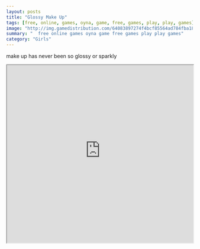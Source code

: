 ```yaml
---
layout: posts
title: "Glossy Make Up"
tags: [free, online, games, oyna, game, free, games, play, play, games]
image: "http://img.gamedistribution.com/64083897274f4bcf85564ad784fba18f.jpg"
summary: "  free online games oyna game free games play play games"
category: "Girls"
---
```


make up has never been so glossy or sparkly

<iframe width="100%" height="480px;" src="http://flash.gamedistribution.com?game=64083897274f4bcf85564ad784fba18f"></iframe>